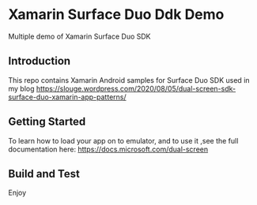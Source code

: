 # Xamarin Surface Duo Ddk Demo
Multiple demo of Xamarin Surface Duo SDK

## Introduction

This repo contains Xamarin Android samples for Surface Duo SDK used in my blog https://slouge.wordpress.com/2020/08/05/dual-screen-sdk-surface-duo-xamarin-app-patterns/

## Getting Started

To learn how to load your app on to emulator, and to use it ,see the full documentation here: https://docs.microsoft.com/dual-screen

## Build and Test
Enjoy
